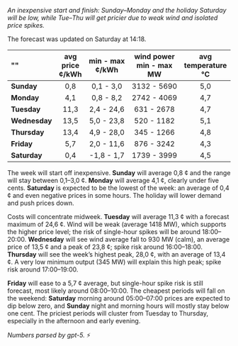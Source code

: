 *An inexpensive start and finish: Sunday–Monday and the holiday Saturday will be low, while Tue–Thu will get pricier due to weak wind and isolated price spikes.*

The forecast was updated on Saturday at 14:18.

| ""  | avg<br>price<br>¢/kWh | min - max<br>¢/kWh | wind power<br>min - max<br>MW | avg<br>temperature<br>°C |
|:-------------|:----------------:|:----------------:|:-------------:|:-------------:|
| **Sunday** | 0,8 | 0,1 - 3,0 | 3132 - 5690 | 5,0 |
| **Monday** | 4,1 | 0,8 - 8,2 | 2742 - 4069 | 4,7 |
| **Tuesday** | 11,3 | 2,4 - 24,6 | 631 - 2678 | 4,7 |
| **Wednesday** | 13,5 | 5,0 - 23,8 | 520 - 1182 | 5,1 |
| **Thursday** | 13,4 | 4,9 - 28,0 | 345 - 1266 | 4,8 |
| **Friday** | 5,7 | 2,0 - 11,6 | 876 - 3242 | 4,3 |
| **Saturday** | 0,4 | -1,8 - 1,7 | 1739 - 3999 | 4,5 |

The week will start off inexpensive. **Sunday** will average 0,8 ¢ and the range will stay between 0,1–3,0 ¢. **Monday** will average 4,1 ¢, clearly under five cents. **Saturday** is expected to be the lowest of the week: an average of 0,4 ¢ and even negative prices in some hours. The holiday will lower demand and push prices down.

Costs will concentrate midweek. **Tuesday** will average 11,3 ¢ with a forecast maximum of 24,6 ¢. Wind will be weak (average 1418 MW), which supports the higher price level; the risk of single-hour spikes will be around 18:00–20:00. **Wednesday** will see wind average fall to 930 MW (calm), an average price of 13,5 ¢ and a peak of 23,8 ¢; spike risk around 16:00–18:00. **Thursday** will see the week’s highest peak, 28,0 ¢, with an average of 13,4 ¢. A very low minimum output (345 MW) will explain this high peak; spike risk around 17:00–19:00.

**Friday** will ease to a 5,7 ¢ average, but single-hour spike risk is still forecast, most likely around 08:00–10:00. The cheapest periods will fall on the weekend: **Saturday** morning around 05:00–07:00 prices are expected to dip below zero, and **Sunday** night and morning hours will mostly stay below one cent. The priciest periods will cluster from Tuesday to Thursday, especially in the afternoon and early evening.

*Numbers parsed by gpt-5.* ⚡️
